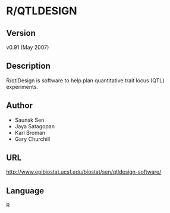 # R/QTLDESIGN

## Version
v0.91 (May 2007)

## Description
R/qtlDesign is software to help plan quantitative trait locus (QTL) experiments.

## Author
* Saunak Sen
* Jaya Satagopan
* Karl Broman
* Gary Churchill

## URL
http://www.epibiostat.ucsf.edu/biostat/sen/qtldesign-software/

## Language
R